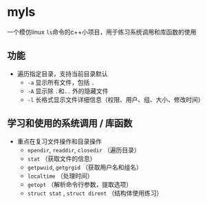 # myls  
一个模仿linux `ls`命令的c++小项目，用于练习系统调用和库函数的使用  
  
## 功能  
- 遍历指定目录，支持当前目录默认
    - `-a` 显示所有文件，包括 `.`  
    - `-A` 显示除 `.`和`..` 外的隐藏文件
    - `-l` 长格式显示文件详细信息（权限、用户、组、大小、修改时间）

## 学习和使用的系统调用 / 库函数   
- 重点在复习文件操作和目录操作 
    - `opendir`, `readdir`, `closedir` （遍历目录）
    - `stat` （获取文件的信息）
    - `getpwuid`, `getgrgid` （获取用户名和组名）
    - `localtime` （处理时间）
    - `getopt` （解析命令行参数，提取选项）
    - `struct stat` , `struct dirent` （结构体使用练习）

